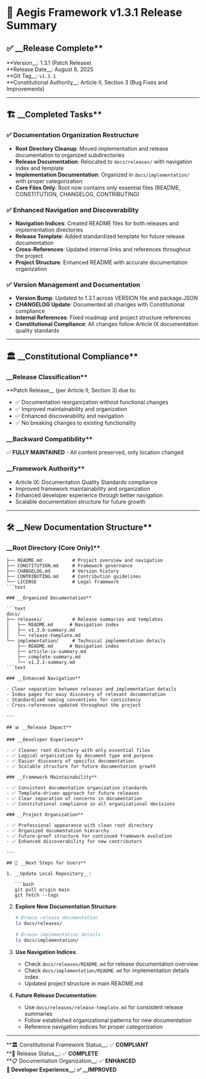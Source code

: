<!--
@aegisFrameworkVersion: 2.4.0
@intent: Documentation reorganization release summary
-->

# 🚀 Aegis Framework v1.3.1 Release Summary

## ✅ __Release Complete**

**Version__: 1.3.1 (Patch Release)  
**Release Date__: August 6, 2025  
**Git Tag__: `v1.3.1`  
**Constitutional Authority__: Article II, Section 3 (Bug Fixes and Improvements)

---

## 🏗️ __Completed Tasks**

### ✅ Documentation Organization Restructure

- __Root Directory Cleanup__: Moved implementation and release documentation to organized subdirectories
- __Release Documentation__: Relocated to `docs/releases/` with navigation index and template
- __Implementation Documentation__: Organized in `docs/implementation/` with proper categorization
- __Core Files Only__: Root now contains only essential files (README, CONSTITUTION, CHANGELOG, CONTRIBUTING)

### ✅ Enhanced Navigation and Discoverability

- __Navigation Indices__: Created README files for both releases and implementation directories
- __Release Template__: Added standardized template for future release documentation
- __Cross-References__: Updated internal links and references throughout the project
- __Project Structure__: Enhanced README with accurate documentation organization

### ✅ Version Management and Documentation

- __Version Bump__: Updated to 1.3.1 across VERSION file and package.JSON
- __CHANGELOG Update__: Documented all changes with Constitutional compliance
- __Internal References__: Fixed roadmap and project structure references
- __Constitutional Compliance__: All changes follow Article IX documentation quality standards

---

## 🏛️ __Constitutional Compliance**

### __Release Classification**

**Patch Release__ (per Article II, Section 3) due to:

- ✅ Documentation reorganization without functional changes
- ✅ Improved maintainability and organization
- ✅ Enhanced discoverability and navigation
- ✅ No breaking changes to existing functionality

### __Backward Compatibility**

✅ __FULLY MAINTAINED__ - All content preserved, only location changed

### __Framework Authority**

- Article IX: Documentation Quality Standards compliance
- Improved framework maintainability and organization
- Enhanced developer experience through better navigation
- Scalable documentation structure for future growth

---

## 🛠️ __New Documentation Structure**

### __Root Directory (Core Only)**

```text
├── README.md           # Project overview and navigation
├── CONSTITUTION.md     # Framework governance
├── CHANGELOG.md        # Version history
├── CONTRIBUTING.md     # Contribution guidelines
└── LICENSE             # Legal framework
```text

### __Organized Documentation**

```text
docs/
├── releases/           # Release summaries and templates
│   ├── README.md      # Navigation index
│   ├── v1.3.0-summary.md
│   └── release-template.md
└── implementation/     # Technical implementation details
    ├── README.md      # Navigation index
    ├── article-ix-summary.md
    ├── complete-summary.md
    └── v1.2.1-summary.md
```text

### __Enhanced Navigation**

- Clear separation between releases and implementation details
- Index pages for easy discovery of relevant documentation
- Standardized naming conventions for consistency
- Cross-references updated throughout the project

---

## 📊 __Release Impact**

### __Developer Experience**

- ✅ Cleaner root directory with only essential files
- ✅ Logical organization by document type and purpose
- ✅ Easier discovery of specific documentation
- ✅ Scalable structure for future documentation growth

### __Framework Maintainability**

- ✅ Consistent documentation organization standards
- ✅ Template-driven approach for future releases
- ✅ Clear separation of concerns in documentation
- ✅ Constitutional compliance in all organizational decisions

### __Project Organization**

- ✅ Professional appearance with clean root directory
- ✅ Organized documentation hierarchy
- ✅ Future-proof structure for continued framework evolution
- ✅ Enhanced discoverability for new contributors

---

## 🎯 __Next Steps for Users**

1. __Update Local Repository__:

   ```bash
   git pull origin main
   git fetch --tags
   ```

2. __Explore New Documentation Structure__:

   ```bash
   # Browse release documentation
   ls docs/releases/

   # Browse implementation details
   ls docs/implementation/
   ```

3. __Use Navigation Indices__:
   - Check `docs/releases/README.md` for release documentation overview
   - Check `docs/implementation/README.md` for implementation details index
   - Updated project structure in main README.md

4. __Future Release Documentation__:
   - Use `docs/releases/release-template.md` for consistent release summaries
   - Follow established organizational patterns for new documentation
   - Reference navigation indices for proper categorization

---

**🏛️ Constitutional Framework Status__: ✅ __COMPLIANT__  
**🚀 Release Status__: ✅ __COMPLETE__  
**📋 Documentation Organization__: ✅ __ENHANCED__  
**🔧 Developer Experience__: ✅ __IMPROVED**
